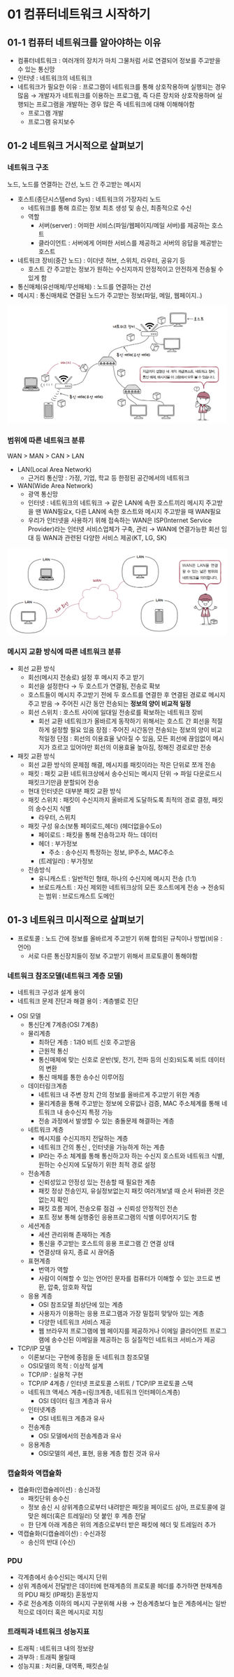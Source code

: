 # 01 컴퓨터네트워크 시작하기

## 01-1 컴퓨터 네트워크를 알아야하는 이유

- 컴퓨터네트워크 : 여러개의 장치가 마치 그물처럼 서로 연결되어 정보를 주고받을 수 있는 통신망
- 인터넷 : 네트워크의 네트워크
- 네트워크가 필요한 이유 : 프로그램이 네트워크를 통해 상호작용하며 실행되는 경우 많음 → 개발자가 네트워크를 이용하는 프로그램, 즉 다른 장치와 상호작용하며 실행되는 프로그램을 개발하는 경우 많은 즉 네트워크에 대해 이해해야함
  - 프로그램 개발
  - 프로그램 유지보수

## 01-2 네트워크 거시적으로 살펴보기

### 네트워크 구조

노드, 노드를 연결하는 간선, 노드 간 주고받는 메시지

- 호스트(종단시스템end Sys) : 네트워크의 가장자리 노드
  - 네트워크를 통해 흐르는 정보 최초 생성 및 송신, 최종적으로 수신
  - 역할
    - 서버(server) : 어떠한 서비스(파일/웹페이지/메일 서버)를 제공하는 호스트
    - 클라이언트 : 서버에게 어떠한 서비스를 제공하고 서버의 응답을 제공받는 호스트
- 네트워크 장비(중간 노드) : 이더넷 허브, 스위치, 라우터, 공유기 등
  - 호스트 간 주고받는 정보가 원하는 수신지까지 안정적이고 안전하게 전송될 수 있게 함
- 통신매체(유선매체/무선매체) : 노드를 연결하는 간선
- 메시지 : 통신매체로 연결된 노드가 주고받는 정보(파일, 메일, 웹페이지..)

![네트워크구조](/서지흔/img/ch1-네트워크구조.png)

### 범위에 따른 네트워크 분류

WAN > MAN > CAN > LAN

- LAN(Local Area Network)
  - 근거리 통신망 : 가정, 기업, 학교 등 한정된 공간에서의 네트워크
- WAN(Wide Area Network)
  - 광역 통신망
  - 인터넷 : 네트워크의 네트워크 → 같은 LAN에 속한 호스트끼리 메시지 주고받을 땐 WAN필요x, 다른 LAN에 속한 호스트와 메시지 주고받을 때 WAN필요
  - 우리가 인터넷을 사용하기 위해 접속하는 WAN은 ISP(Internet Service Provider)라는 인터넷 서비스업체가 구축, 관리 → WAN에 연결가능한 회선 임대 등 WAN과 관련된 다양한 서비스 제공(KT, LG, SK)

![WAN](/서지흔/img/ch1-WAN.png)

### 메시지 교환 방식에 따른 네트워크 분류

- 회선 교환 방식
  - 회선(메시지 전송로) 설정 후 메시지 주고 받기
  - 회선을 설정한다 → 두 호스트가 연결됨, 전송로 확보
  - 호스트들이 메시지 주고받기 전에 두 호스트를 연결한 후 연결된 경로로 메시지 주고 받음 → 주어진 시간 동안 전송되는 **정보의 양이 비교적 일정**
  - 회선 스위치 : 호스트 사이에 일대일 전송로를 확보하는 네트워크 장비
    - 회선 교환 네트워크가 올바르게 동작하기 위해서는 호스트 간 회선을 적절하게 설정할 필요 있음
      장점 : 주어진 시간동안 전송되는 정보의 양이 비교적일정
      단점 : 회선의 이용효율 낮아질 수 있음, 모든 회선에 끊임없이 메시지가 흐르고 있어야만 회선의 이용효율 높아짐, 정해진 경로로만 전송
- 패킷 교환 방식
  - 회선 교환 방식의 문제점 해결, 메시지를 패킷이라는 작은 단위로 쪼개 전송
  - 패킷 : 패킷 교환 네트워크상에서 송수신되는 메시지 단위 → 파일 다운로드시 패킷크기만큼 분할되어 전송
  - 현대 인터넷은 대부분 패킷 교환 방식
  - 패킷 스위치 : 패킷이 수신지까지 올바르게 도달하도록 최적의 경로 결정, 패킷의 송수신지 식별
    - 라우터, 스위치
  - 패킷 구성 유소(보통 페이로드,헤더) (헤더없을수도o)
    - 페이로드 : 패킷을 통해 전송하고자 하느 데이터
    - 헤더 : 부가정보
      - 주소 : 송수신지 특정하는 정보, IP주소, MAC주소
    - (트레일러) : 부가정보
  - 전송방식
    - 유니캐스트 : 일반적인 형태, 하나의 수신지에 메시지 전송 (1:1)
    - 브로드캐스트 : 자신 제외한 네트워크상의 모든 호스트에게 전송 → 전송되는 범위 : 브로드캐스트 도메인

## 01-3 네트워크 미시적으로 살펴보기

- 프로토콜 : 노드 간에 정보를 올바르게 주고받기 위해 합의된 규칙이나 방법(비유 : 언어)
  - 서로 다른 통신장치들이 정보 주고받기 위해서 프로토콜이 통해야함
    <!-- ![Untitled](https://prod-files-secure.s3.us-west-2.amazonaws.com/2cdfad60-29be-4ce4-9f38-b6c54a42fbb1/61873524-f74c-454c-ab29-6765a03b1f8a/Untitled.png) -->

### 네트워크 참조모델(네트워크 계층 모델)

- 네트워크 구성과 설계 용이
- 네트워크 문제 진단과 해결 용이 : 계층별로 진단

<!-- ![Untitled](https://prod-files-secure.s3.us-west-2.amazonaws.com/2cdfad60-29be-4ce4-9f38-b6c54a42fbb1/9620dcb8-af3d-44e7-8346-9cd9b8f9da23/Untitled.png) -->

- OSI 모델
  - 통신단계 7계층(OSI 7계층)
    <!-- ![Untitled](https://prod-files-secure.s3.us-west-2.amazonaws.com/2cdfad60-29be-4ce4-9f38-b6c54a42fbb1/757eb2be-c4fb-4ec9-a638-7f88f6c9e28a/Untitled.png) -->
  - 물리계층
    - 최하단 계층 : 1과0 비트 신호 주고받음
    - 근원적 통신
    - 통신매체에 맞는 신호로 운반(빛, 전기, 전파 등의 신호)되도록 비트 데이터의 변환
    - 통신 매체를 통한 송수신 이루어짐
  - 데이터링크계층
    - 네트워크 내 주변 장치 간의 정보를 올바르게 주고받기 위한 계층
    - 물리계층을 통해 주고받는 정보에 오류없나 검증, MAC 주소체계를 통해 네트워크 내 송수신지 특정 가능
    - 전송 과정에서 발생할 수 있는 충돌문제 해결하는 계층
  - 네트워크 계층
    - 메시지를 수신지까지 전달하는 계층
    - 네트워크 간의 통신 , 인터넷을 가능하게 하는 계층
    - IP라는 주소 체계를 통해 통신하고자 하는 수신지 호스트와 네트워크 식별, 원하는 수신지에 도달하기 위한 최적 경로 설정
  - 전송계층
    - 신뢰성있고 안정성 있는 전송할 때 필요한 계층
    - 패킷 정상 전송인지, 유실정보없는지 패킷 여러개보낼 때 순서 뒤바뀐 것은없는지 확인
    - 패킷 흐름 제어, 전송오류 점검 → 신뢰성 안정적인 전손
    - 포트 정보 통해 실행중인 응용프로그램의 식별 이루어지기도 함
  - 세션계층
    - 세션 관리위해 존재하는 계층
    - 통신을 주고받는 호스트의 응용 프로그램 간 연결 상태
    - 연결상태 유지, 종료 시 끊어줌
  - 표현계층
    - 번역가 역할
    - 사람이 이해할 수 있는 언어인 문자를 컴퓨터가 이해할 수 있는 코드로 변환, 압축, 암호화 작업
  - 응용 계층
    - OSI 참조모델 최상단에 있는 계층
    - 사용자가 이용하는 응용 프로그램과 가장 밀접히 맞닿아 있는 계층
    - 다양한 네트워크 서비스 제공
    - 웹 브라우저 프로그램에 웹 페이지를 제공하거나
      이메일 클라이언트 프로그램에 송수신된 이메일을 제공하는 등 실질적인 네트워크 서비스가 제공
- TCP/IP 모델
  - 이론보다는 구현에 중점을 둔 네트워크 참조모델
  - OSI모델의 목적 : 이상적 설계
  - TCP/IP : 실용적 구현
  - TCP/IP 4계층 / 인터넷 프로토콜 스위트 / TCP/IP 프로토콜 스택
    <!-- ![Untitled](https://prod-files-secure.s3.us-west-2.amazonaws.com/2cdfad60-29be-4ce4-9f38-b6c54a42fbb1/b2296e7d-42b5-49e6-aeb1-dc002f26cf7d/Untitled.png) -->
  - 네트워크 액세스 계층=(링크계층, 네트워크 인터페이스계층)
    - OSI 데이터 링크 계층과 유사
  - 인터넷계층
    - OSI 네트워크 계층과 유사
  - 전송계층
    - OSI 모델에서의 전송계층과 유사
  - 응용계층
    - OSI모델의 세션, 표현, 응용 계층 합친 것과 유사
      <!-- ![Untitled](https://prod-files-secure.s3.us-west-2.amazonaws.com/2cdfad60-29be-4ce4-9f38-b6c54a42fbb1/4c4a4e74-0075-4aa9-92d3-b442ea2c5d8e/Untitled.png) -->

### 캡슐화와 역캡슐화

- 캡슐화(인캡슐레이션) : 송신과정
  - 패킷단위 송수신
    <!-- ![Untitled](https://prod-files-secure.s3.us-west-2.amazonaws.com/2cdfad60-29be-4ce4-9f38-b6c54a42fbb1/62d08c6b-be43-4df4-838b-c991d3d619e3/Untitled.png) -->
  - 정보 송신 시 상위계층으로부터 내려받은 패킷을 페이로드 삼아, 프로토콜에 걸맞은 헤더(혹은 트레일러) 덧 붙인 후 계층 전달
  - 한 단계 아래 계층은 위의 계층으로부터 받은 패킷에 헤더 및 트레일러 추가
- 역캡슐화(디캡슐레이션) : 수신과정
  - 송신의 반대 (수신)
    <!-- ![Untitled](https://prod-files-secure.s3.us-west-2.amazonaws.com/2cdfad60-29be-4ce4-9f38-b6c54a42fbb1/f5368193-fc0b-411d-93f7-adfa12a1705d/Untitled.png) -->

### PDU

- 각계층에서 송수신되는 메시지 단위
- 상위 계층에서 전달받은 데이터에 현재계층의 프로토콜 헤더를 추가하면 현재계층의 PDU
  <!-- ![패킷 (IP패킷) 혼동방지](https://prod-files-secure.s3.us-west-2.amazonaws.com/2cdfad60-29be-4ce4-9f38-b6c54a42fbb1/6cf92953-45a3-47df-ab70-b69c979486ea/Untitled.png) -->
  패킷 (IP패킷) 혼동방지
- 주로 전송계층 이하의 메시지 구분위해 사용 → 전송계층보다 높은 계층에서는 일반적으로 데이터 혹은 메시지로 지칭

<!-- ![Untitled](https://prod-files-secure.s3.us-west-2.amazonaws.com/2cdfad60-29be-4ce4-9f38-b6c54a42fbb1/d024d87b-d92f-4c61-8494-7dc92a2aefde/Untitled.png)

![Untitled](https://prod-files-secure.s3.us-west-2.amazonaws.com/2cdfad60-29be-4ce4-9f38-b6c54a42fbb1/9c99b86d-e296-49f2-a784-8140076d4f86/Untitled.png) -->

### 트래픽과 네트워크 성능지표

- 트래픽 : 네트워크 내의 정보량
- 과부하 : 트래픽 몰릴때
- 성능지표 : 처리율, 대역폭, 패킷손실
